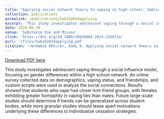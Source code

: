 ```yaml
---
title: "Applying social network theory to vaping in high school: Implications for person-centered intervention"
collection: publications
permalink: /publications/habib2024applying
excerpt: 'This study investigates adolescent vaping through a social influence model, focusing on gender differences within a high school network. An online survey collected data on demographics, vaping status, and friendships, and custom scripts were used to analyze the social connections. Results showed that students who vape had closer-knit friend groups, with females exhibiting greater homophily in vaping ties than males. Future large-scale studies should determine if trends can be generalized across student bodies, while more granular studies should tease apart motivations underlying these differences to individualize cessation strategies.'
date: 2024-06-30
venue: 'Substance Use and Misuse'
clink: 'https://doi.org/10.1080/10826084.2024.2359714'
purl: '/files/habib2024applying.pdf'
citation: '<b>Habib DRS</b>, Kady A. Applying social network theory to vaping in high school: Implications for person-centered intervention. <i>Subst Use Misuse</i>. 2024:1-5. doi:10.1080/10826084.2024.2359714'
---
```

[Download PDF here](http://danielrshabib.github.io/files/habib2024applying.pdf)

This study investigates adolescent vaping through a social influence model, focusing on gender differences within a high school network. An online survey collected data on demographics, vaping status, and friendships, and custom scripts were used to analyze the social connections. Results showed that students who vape had closer-knit friend groups, with females exhibiting greater homophily in vaping ties than males. Future large-scale studies should determine if trends can be generalized across student bodies, while more granular studies should tease apart motivations underlying these differences to individualize cessation strategies.
